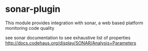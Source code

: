 sonar-plugin
============

This module provides integration with sonar, a web based platform monitoring code quality


see sonar documentation to see exhaustive list of properties http://docs.codehaus.org/display/SONAR/Analysis+Parameters

